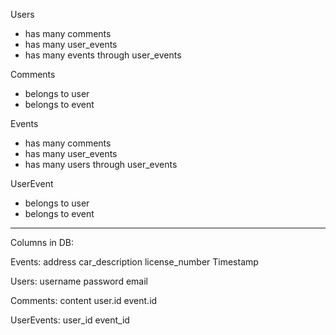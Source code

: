 Users
 - has many comments
 - has many user_events
 - has many events through user_events

 Comments
 - belongs to user
 - belongs to event


 Events
 - has many comments
 - has many user_events
 - has many users through user_events

UserEvent
- belongs to user
- belongs to event

---------------
Columns in DB:

Events:
address
car_description
license_number
Timestamp

Users:
username
password
email

Comments:
content
user.id
event.id

UserEvents:
user_id
event_id

